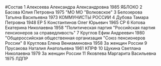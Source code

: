 #Состав
1 Алексеева Александра Александровна 1985 ЯБЛОКО
2 Басова Юлия Петровна 1975 \"МО МО \"Волковское\"
3 Белозерова Татьяна Васильевна 1973 КОММУНИСТЫ РОССИИ
4 Дубова Тамара Петровна 1948 ЕР
5 Константинов Олег Юрьевич 1965 СР
6 Котова Екатерина Николаевна 1958 \"Политическая партия \"Российская партия пенсионеров за справедливость\"
7 Круглов Ефим Андреевич 1980 \"Общероссийская общественная организация \"Союз пенсионеров России\"
8 Круглова Елена Вениаминовна 1958 За женщин России
9 Прусакова Наталия Анатольевна 1961 КПРФ
10 Щукина Светлана Николаевна 1979 За женщин России
11 Яковлева Маргарита Васильевна 1975 ЛДПР

